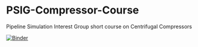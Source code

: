 # PSIG-Compressor-Course
Pipeline Simulation Interest Group short course on Centrifugal Compressors


[![Binder](https://mybinder.org/badge_logo.svg)](https://mybinder.org/v2/gh/Cody-at-SolarDigital/PSIG-Compressor-Course.git/HEAD?labpath=test%20notebook.ipynb)
